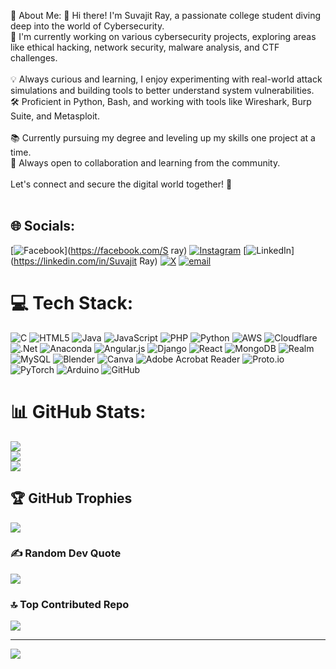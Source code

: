 💫 About Me:
👋 Hi there! I'm Suvajit Ray, a passionate college student diving deep into the world of Cybersecurity.<br>🔐 I'm currently working on various cybersecurity projects, exploring areas like ethical hacking, network security, malware analysis, and CTF challenges.<br><br>💡 Always curious and learning, I enjoy experimenting with real-world attack simulations and building tools to better understand system vulnerabilities.<br>🛠️ Proficient in Python, Bash, and working with tools like Wireshark, Burp Suite, and Metasploit.<br><br>📚 Currently pursuing my degree and leveling up my skills one project at a time.<br>🌱 Always open to collaboration and learning from the community.<br><br>Let's connect and secure the digital world together! 🚀<br><br>


## 🌐 Socials:
[![Facebook](https://img.shields.io/badge/Facebook-%231877F2.svg?logo=Facebook&logoColor=white)](https://facebook.com/S ray) [![Instagram](https://img.shields.io/badge/Instagram-%23E4405F.svg?logo=Instagram&logoColor=white)](https://instagram.com/king_594) [![LinkedIn](https://img.shields.io/badge/LinkedIn-%230077B5.svg?logo=linkedin&logoColor=white)](https://linkedin.com/in/Suvajit Ray) [![X](https://img.shields.io/badge/X-black.svg?logo=X&logoColor=white)](https://x.com/@SuvajitRay37374) [![email](https://img.shields.io/badge/Email-D14836?logo=gmail&logoColor=white)](mailto:suvajitray096@gmail.com) 

# 💻 Tech Stack:
![C](https://img.shields.io/badge/c-%2300599C.svg?style=for-the-badge&logo=c&logoColor=white) ![HTML5](https://img.shields.io/badge/html5-%23E34F26.svg?style=for-the-badge&logo=html5&logoColor=white) ![Java](https://img.shields.io/badge/java-%23ED8B00.svg?style=for-the-badge&logo=openjdk&logoColor=white) ![JavaScript](https://img.shields.io/badge/javascript-%23323330.svg?style=for-the-badge&logo=javascript&logoColor=%23F7DF1E) ![PHP](https://img.shields.io/badge/php-%23777BB4.svg?style=for-the-badge&logo=php&logoColor=white) ![Python](https://img.shields.io/badge/python-3670A0?style=for-the-badge&logo=python&logoColor=ffdd54) ![AWS](https://img.shields.io/badge/AWS-%23FF9900.svg?style=for-the-badge&logo=amazon-aws&logoColor=white) ![Cloudflare](https://img.shields.io/badge/Cloudflare-F38020?style=for-the-badge&logo=Cloudflare&logoColor=white) ![.Net](https://img.shields.io/badge/.NET-5C2D91?style=for-the-badge&logo=.net&logoColor=white) ![Anaconda](https://img.shields.io/badge/Anaconda-%2344A833.svg?style=for-the-badge&logo=anaconda&logoColor=white) ![Angular.js](https://img.shields.io/badge/angular.js-%23E23237.svg?style=for-the-badge&logo=angularjs&logoColor=white) ![Django](https://img.shields.io/badge/django-%23092E20.svg?style=for-the-badge&logo=django&logoColor=white) ![React](https://img.shields.io/badge/react-%2320232a.svg?style=for-the-badge&logo=react&logoColor=%2361DAFB) ![MongoDB](https://img.shields.io/badge/MongoDB-%234ea94b.svg?style=for-the-badge&logo=mongodb&logoColor=white) ![Realm](https://img.shields.io/badge/Realm-39477F?style=for-the-badge&logo=realm&logoColor=white) ![MySQL](https://img.shields.io/badge/mysql-4479A1.svg?style=for-the-badge&logo=mysql&logoColor=white) ![Blender](https://img.shields.io/badge/blender-%23F5792A.svg?style=for-the-badge&logo=blender&logoColor=white) ![Canva](https://img.shields.io/badge/Canva-%2300C4CC.svg?style=for-the-badge&logo=Canva&logoColor=white) ![Adobe Acrobat Reader](https://img.shields.io/badge/Adobe%20Acrobat%20Reader-EC1C24.svg?style=for-the-badge&logo=Adobe%20Acrobat%20Reader&logoColor=white) ![Proto.io](https://img.shields.io/badge/Proto.io-161637?style=for-the-badge&logo=proto.io&logoColor=00e5ff) ![PyTorch](https://img.shields.io/badge/PyTorch-%23EE4C2C.svg?style=for-the-badge&logo=PyTorch&logoColor=white) ![Arduino](https://img.shields.io/badge/-Arduino-00979D?style=for-the-badge&logo=Arduino&logoColor=white) ![GitHub](https://img.shields.io/badge/github-%23121011.svg?style=for-the-badge&logo=github&logoColor=white)
# 📊 GitHub Stats:
![](https://github-readme-stats.vercel.app/api?username=Suvajit747&theme=dark&hide_border=false&include_all_commits=false&count_private=false)<br/>
![](https://nirzak-streak-stats.vercel.app/?user=Suvajit747&theme=dark&hide_border=false)<br/>
![](https://github-readme-stats.vercel.app/api/top-langs/?username=Suvajit747&theme=dark&hide_border=false&include_all_commits=false&count_private=false&layout=compact)

## 🏆 GitHub Trophies
![](https://github-profile-trophy.vercel.app/?username=Suvajit747&theme=radical&no-frame=false&no-bg=true&margin-w=4)

### ✍️ Random Dev Quote
![](https://quotes-github-readme.vercel.app/api?type=horizontal&theme=radical)

### 🔝 Top Contributed Repo
![](https://github-contributor-stats.vercel.app/api?username=Suvajit747&limit=5&theme=dark&combine_all_yearly_contributions=true)

---
[![](https://visitcount.itsvg.in/api?id=Suvajit747&icon=0&color=0)](https://visitcount.itsvg.in)

<!-- Proudly created with GPRM ( https://gprm.itsvg.in ) -->
